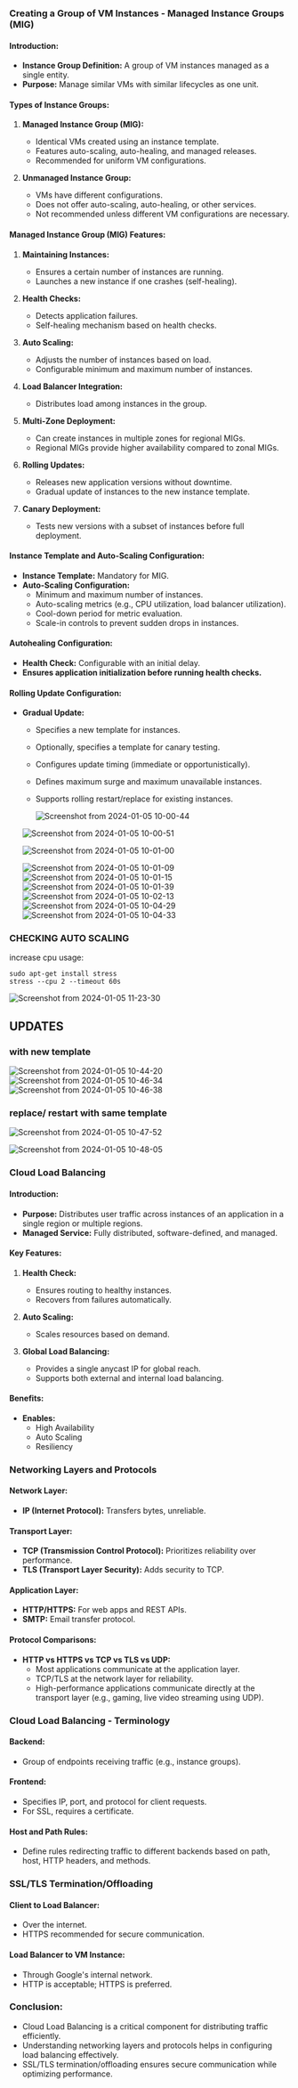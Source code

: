 ### Creating a Group of VM Instances - Managed Instance Groups (MIG)

#### Introduction:
- **Instance Group Definition:** A group of VM instances managed as a single entity.
- **Purpose:** Manage similar VMs with similar lifecycles as one unit.

#### Types of Instance Groups:
1. **Managed Instance Group (MIG):**
   - Identical VMs created using an instance template.
   - Features auto-scaling, auto-healing, and managed releases.
   - Recommended for uniform VM configurations.

2. **Unmanaged Instance Group:**
   - VMs have different configurations.
   - Does not offer auto-scaling, auto-healing, or other services.
   - Not recommended unless different VM configurations are necessary.

#### Managed Instance Group (MIG) Features:
1. **Maintaining Instances:**
   - Ensures a certain number of instances are running.
   - Launches a new instance if one crashes (self-healing).

2. **Health Checks:**
   - Detects application failures.
   - Self-healing mechanism based on health checks.

3. **Auto Scaling:**
   - Adjusts the number of instances based on load.
   - Configurable minimum and maximum number of instances.

4. **Load Balancer Integration:**
   - Distributes load among instances in the group.

5. **Multi-Zone Deployment:**
   - Can create instances in multiple zones for regional MIGs.
   - Regional MIGs provide higher availability compared to zonal MIGs.

6. **Rolling Updates:**
   - Releases new application versions without downtime.
   - Gradual update of instances to the new instance template.

7. **Canary Deployment:**
   - Tests new versions with a subset of instances before full deployment.

#### Instance Template and Auto-Scaling Configuration:
- **Instance Template:** Mandatory for MIG.
- **Auto-Scaling Configuration:**
   - Minimum and maximum number of instances.
   - Auto-scaling metrics (e.g., CPU utilization, load balancer utilization).
   - Cool-down period for metric evaluation.
   - Scale-in controls to prevent sudden drops in instances.

#### Autohealing Configuration:
- **Health Check:** Configurable with an initial delay.
- **Ensures application initialization before running health checks.**

#### Rolling Update Configuration:
- **Gradual Update:**
   - Specifies a new template for instances.
   - Optionally, specifies a template for canary testing.
   - Configures update timing (immediate or opportunistically).
   - Defines maximum surge and maximum unavailable instances.
   - Supports rolling restart/replace for existing instances.
 
     ![Screenshot from 2024-01-05 10-00-44](https://github.com/ishtiaqSamdani/gcp/assets/82057297/2bba0bfb-c290-406f-984c-2432ed7444e2)
     
    ![Screenshot from 2024-01-05 10-00-51](https://github.com/ishtiaqSamdani/gcp/assets/82057297/41e76fa8-1c3f-42ed-bd7f-c3ebe0e063f5)
    
    ![Screenshot from 2024-01-05 10-01-00](https://github.com/ishtiaqSamdani/gcp/assets/82057297/7ac15551-f81b-4f47-b73c-ced702e61713)
    
    ![Screenshot from 2024-01-05 10-01-09](https://github.com/ishtiaqSamdani/gcp/assets/82057297/57a90b77-8bc8-40b8-969e-7f444f68ffca)
    ![Screenshot from 2024-01-05 10-01-15](https://github.com/ishtiaqSamdani/gcp/assets/82057297/9abb8ba7-a5c8-4b41-87a5-73d8527cd859)
    ![Screenshot from 2024-01-05 10-01-39](https://github.com/ishtiaqSamdani/gcp/assets/82057297/b515dbb8-7f34-4edc-a032-297ef60c2234)
    ![Screenshot from 2024-01-05 10-02-13](https://github.com/ishtiaqSamdani/gcp/assets/82057297/e0f2375b-1d15-4236-8a61-6253751ce837)
    ![Screenshot from 2024-01-05 10-04-29](https://github.com/ishtiaqSamdani/gcp/assets/82057297/ec2fbb4c-acb4-4f7d-afb0-8c0353cd4124)
    ![Screenshot from 2024-01-05 10-04-33](https://github.com/ishtiaqSamdani/gcp/assets/82057297/6c00b5e2-0e98-4660-b833-eb457dd91963)


### CHECKING AUTO SCALING

increase cpu usage:
```
sudo apt-get install stress
stress --cpu 2 --timeout 60s
```
![Screenshot from 2024-01-05 11-23-30](https://github.com/ishtiaqSamdani/gcp/assets/82057297/d3f2a180-cb54-4a1f-8db7-06030a0a0043)


## UPDATES

### with new template
![Screenshot from 2024-01-05 10-44-20](https://github.com/ishtiaqSamdani/gcp/assets/82057297/3b665e0a-3d97-40ba-9bc5-4ac01aa80fd1)
![Screenshot from 2024-01-05 10-46-34](https://github.com/ishtiaqSamdani/gcp/assets/82057297/04e5c8f7-51f4-44eb-80ee-20d3107cae9e)
![Screenshot from 2024-01-05 10-46-38](https://github.com/ishtiaqSamdani/gcp/assets/82057297/6a5bf881-774a-43da-8811-2baecae66d6a)

### replace/ restart with same template

![Screenshot from 2024-01-05 10-47-52](https://github.com/ishtiaqSamdani/gcp/assets/82057297/45442f15-c509-4a19-b9ac-19c8dd762a4f)

![Screenshot from 2024-01-05 10-48-05](https://github.com/ishtiaqSamdani/gcp/assets/82057297/53fd0ebc-dee7-4592-844e-d5fdcd2e9a06)


### Cloud Load Balancing

#### Introduction:
- **Purpose:** Distributes user traffic across instances of an application in a single region or multiple regions.
- **Managed Service:** Fully distributed, software-defined, and managed.

#### Key Features:
1. **Health Check:**
   - Ensures routing to healthy instances.
   - Recovers from failures automatically.

2. **Auto Scaling:**
   - Scales resources based on demand.

3. **Global Load Balancing:**
   - Provides a single anycast IP for global reach.
   - Supports both external and internal load balancing.

#### Benefits:
- **Enables:**
  - High Availability
  - Auto Scaling
  - Resiliency

### Networking Layers and Protocols

#### Network Layer:
- **IP (Internet Protocol):** Transfers bytes, unreliable.

#### Transport Layer:
- **TCP (Transmission Control Protocol):** Prioritizes reliability over performance.
- **TLS (Transport Layer Security):** Adds security to TCP.

#### Application Layer:
- **HTTP/HTTPS:** For web apps and REST APIs.
- **SMTP:** Email transfer protocol.

#### Protocol Comparisons:
- **HTTP vs HTTPS vs TCP vs TLS vs UDP:**
  - Most applications communicate at the application layer.
  - TCP/TLS at the network layer for reliability.
  - High-performance applications communicate directly at the transport layer (e.g., gaming, live video streaming using UDP).

### Cloud Load Balancing - Terminology

#### Backend:
- Group of endpoints receiving traffic (e.g., instance groups).

#### Frontend:
- Specifies IP, port, and protocol for client requests.
- For SSL, requires a certificate.

#### Host and Path Rules:
- Define rules redirecting traffic to different backends based on path, host, HTTP headers, and methods.

### SSL/TLS Termination/Offloading

#### Client to Load Balancer:
- Over the internet.
- HTTPS recommended for secure communication.

#### Load Balancer to VM Instance:
- Through Google's internal network.
- HTTP is acceptable; HTTPS is preferred.

### Conclusion:
- Cloud Load Balancing is a critical component for distributing traffic efficiently.
- Understanding networking layers and protocols helps in configuring load balancing effectively.
- SSL/TLS termination/offloading ensures secure communication while optimizing performance.


